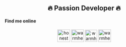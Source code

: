 <h2 align="center">🔥 Passion Developer 🔥</h2>

<h4>Find me online</h5>
<div align="center">
  <a href="https://discord.gg/honest#5968" target="blank"><img align="center" src="https://cdn0.iconfinder.com/data/icons/free-social-media-set/24/discord-512.png" alt="honest#5968" height="40" width="40" /></a>
  <a href="https://t.me/warmheart888" target="blank"><img align="center" src="https://cdn0.iconfinder.com/data/icons/tuts/256/telegram.png" alt="warmheart888" height="40" width="40" /></a>
  <a href="https://join.skype.com/invite/ORViDdbMeCnR" target="blank"><img align="center" src="https://cdn1.iconfinder.com/data/icons/social-icon-1-1/512/social_style_1_skype-512.png" alt="warmheart888" height="38" width="38" /></a>
  <a href="https://t.me/warmheart888" target="blank"><img align="center" src="https://cdn0.iconfinder.com/data/icons/social-circle-3/72/Whatsapp-512.png" alt="warmheart888" height="40" width="40" /></a>
<div>
</p>
<!-- Proudly created with GPRM ( https://gprm.itsvg.in ) -->
